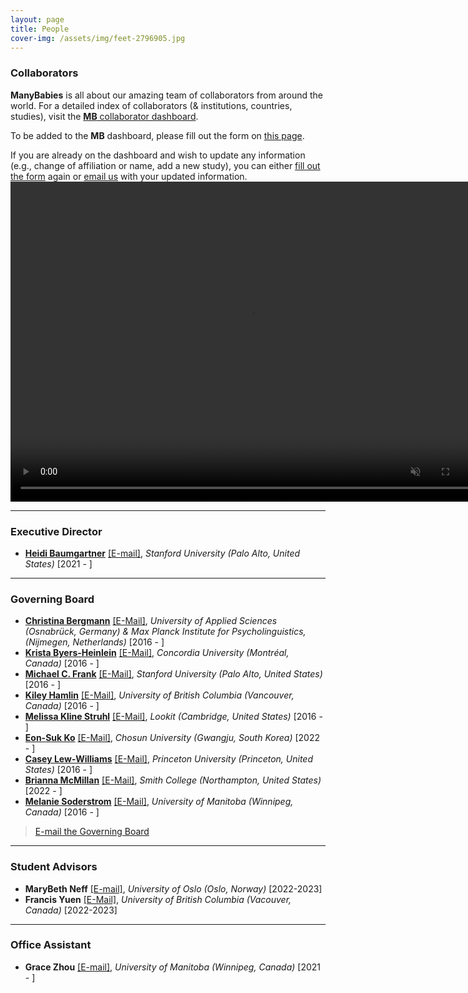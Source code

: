 ```yaml
---
layout: page
title: People
cover-img: /assets/img/feet-2796905.jpg
---
```


<!---
To do:
- update funding information? MB2 Grant?
--->

### Collaborators   
**ManyBabies** is all about our amazing team of collaborators from around the world. For a detailed index of collaborators (& institutions, countries, studies), visit the [**MB** collaborator dashboard](https://manybabies.shinyapps.io/shiny_mb_map/). 

To be added to the **MB** dashboard, please fill out the form on [this page]({{site.baseurl}}/map/).

If you are already on the dashboard and wish to update any information (e.g., change of affiliation or name, add a new study), you can either [fill out the form]({{site.baseurl}}/map/) again or [email us](mailto:manybabiesconsortium@gmail.com) with your updated information.
<a href="{{site.baseurl}}{% link map.md %}" class="image">
    <video muted autoplay="autoplay" loop="loop" width="768" height="512">
      <source src="/assets/img/dashboard_overview.mp4" type="video/mp4">  
    </video>
</a>

***
### Executive Director   

* [**Heidi Baumgartner**](https://www-csli.stanford.edu/people/baumgartner-heidi) [[E-mail]](mailto:manybabiesconsortium@gmail.com), *Stanford University (Palo Alto, United States)* [2021 - ] 

***
### Governing Board

* [**Christina Bergmann**](https://www.mpi.nl/people/bergmann-christina) [[E-Mail]](chbergma@gmail.com), *University of Applied Sciences (Osnabrück, Germany) & Max Planck Institute for Psycholinguistics, (Nijmegen, Netherlands)* [2016 - ]
* [**Krista Byers-Heinlein**](https://www.concordia.ca/artsci/psychology/faculty.html?fpid=krista-byers-heinlein) [[E-Mail]](k.byers@concordia.ca), *Concordia University (Montréal, Canada)* [2016 - ]
* [**Michael C. Frank**](https://web.stanford.edu/~mcfrank/) [[E-Mail]](mcfrank@stanford.edu), *Stanford University (Palo Alto, United States)* [2016 - ]
* [**Kiley Hamlin**](https://psych.ubc.ca/profile/kiley-hamlin/) [[E-Mail]](kiley.hamlin@psych.ubc.ca), *University of British Columbia (Vancouver, Canada)* [2016 - ]
* [**Melissa Kline Struhl**](http://www.melissaklinestruhl.com) [[E-Mail]](mekline@mit.edu), *Lookit (Cambridge, United States)* [2016 - ]
* [**Eon-Suk Ko**](https://sites.google.com/site/eonsuk/) [[E-Mail]](eonsuk@gmail.com), *Chosun University (Gwangju, South Korea)* [2022 - ]
* [**Casey Lew-Williams**](https://psych.princeton.edu/person/casey-lew-williams) [[E-Mail]](caseylw@princeton.edu), *Princeton University (Princeton, United States)* [2016 - ]
* [**Brianna McMillan**](https://www.smith.edu/academics/faculty/brianna-mcmillan) [[E-Mail]](bmcmillan@smith.edu), *Smith College (Northampton, United States)* [2022 - ]
* [**Melanie Soderstrom**](https://home.cc.umanitoba.ca/~soderstr/) [[E-Mail]](m_soderstrom@umanitoba.ca), *University of Manitoba (Winnipeg, Canada)* [2016 - ]

> [E-mail the Governing Board](mailto:manybabies-gb@mailman.stanford.edu)

***
### Student Advisors

* **MaryBeth Neff** [[E-mail]](mailto:marybethneff@gmail.com), *University of Oslo (Oslo, Norway)*  [2022-2023]
* **Francis Yuen** [[E-Mail]](francis.yuen@psych.ubc.ca), *University of British Columbia (Vacouver, Canada)* [2022-2023]

***


### Office Assistant   
* **Grace Zhou** [[E-mail]](mailto:grace.zhou@umanitoba.ca), *University of Manitoba (Winnipeg, Canada)* [2021 - ] 




